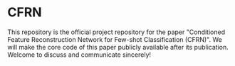 # CFRN
This repository is the official project repository for the paper "Conditioned Feature Reconstruction Network for Few-shot Classification (CFRN)". We will make the core code of this paper publicly available after its publication. Welcome to discuss and communicate sincerely!
